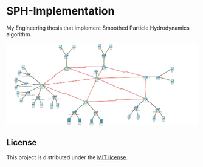 # SPH-Implementation

My Engineering thesis that implement Smoothed Particle Hydrodynamics algorithm.

![Network design.](https://github.com/BartoszSPawlak/Bartosz-Pawlak-projekt-sieci/blob/main/Projekt%20sieci%20-%20Bartosz%20Pawlak.jpg)

## License

This project is distributed under the [MIT license](LICENSE.txt).
